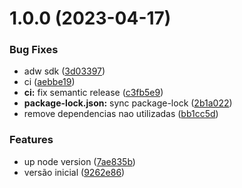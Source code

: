 # 1.0.0 (2023-04-17)


### Bug Fixes

* adw sdk ([3d03397](https://github.com/jhomarolo/aws-secret-to-env/commit/3d03397162cb9826aa349e21f35e5a1dc9d943b3))
* ci ([aebbe19](https://github.com/jhomarolo/aws-secret-to-env/commit/aebbe196a5d7b80bc875b228727ee98aa512833e))
* **ci:** fix semantic release ([c3fb5e9](https://github.com/jhomarolo/aws-secret-to-env/commit/c3fb5e97e2b8d92f5b48e17e92eba468802c891c))
* **package-lock.json:** sync package-lock ([2b1a022](https://github.com/jhomarolo/aws-secret-to-env/commit/2b1a0229124e48e2504888f0dfd39e84314c759f))
* remove dependencias nao utilizadas ([bb1cc5d](https://github.com/jhomarolo/aws-secret-to-env/commit/bb1cc5dcb34efa1d1bb164b04c7838c907bb868b))


### Features

* up node version ([7ae835b](https://github.com/jhomarolo/aws-secret-to-env/commit/7ae835ba392101746e419e0a9fe845ba1879e86c))
* versão inicial ([9262e86](https://github.com/jhomarolo/aws-secret-to-env/commit/9262e86614c6a5a139728f9bf68088fd924b93f9))
